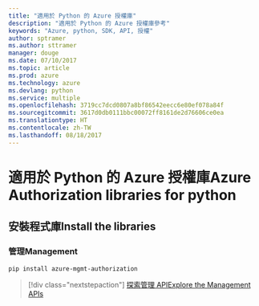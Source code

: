 ```yaml
---
title: "適用於 Python 的 Azure 授權庫"
description: "適用於 Python 的 Azure 授權庫參考"
keywords: "Azure, python, SDK, API, 授權"
author: sptramer
ms.author: sttramer
manager: douge
ms.date: 07/10/2017
ms.topic: article
ms.prod: azure
ms.technology: azure
ms.devlang: python
ms.service: multiple
ms.openlocfilehash: 3719cc7dcd0807a8bf86542eecc6e80ef078a84f
ms.sourcegitcommit: 3617d0db0111bbc00072ff8161de2d76606ce0ea
ms.translationtype: HT
ms.contentlocale: zh-TW
ms.lasthandoff: 08/18/2017
---
```

# <a name="azure-authorization-libraries-for-python"></a><span data-ttu-id="c0968-104">適用於 Python 的 Azure 授權庫</span><span class="sxs-lookup"><span data-stu-id="c0968-104">Azure Authorization libraries for python</span></span>

## <a name="install-the-libraries"></a><span data-ttu-id="c0968-105">安裝程式庫</span><span class="sxs-lookup"><span data-stu-id="c0968-105">Install the libraries</span></span>


### <a name="management"></a><span data-ttu-id="c0968-106">管理</span><span class="sxs-lookup"><span data-stu-id="c0968-106">Management</span></span>

```bash
pip install azure-mgmt-authorization
```
> [!div class="nextstepaction"]
> [<span data-ttu-id="c0968-107">探索管理 API</span><span class="sxs-lookup"><span data-stu-id="c0968-107">Explore the Management APIs</span></span>](/python/api/overview/azure/authorization/managementlibrary)